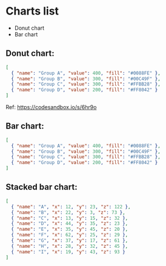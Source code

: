 # **Charts list**

- Donut chart
- Bar chart

## **Donut chart:**

```json
[
  { "name": "Group A", "value": 400, "fill": "#0088FE" },
  { "name": "Group B", "value": 300, "fill": "#00C49F" },
  { "name": "Group C", "value": 300, "fill": "#FFBB28" },
  { "name": "Group D", "value": 200, "fill": "#FF8042" }
]
```

Ref: https://codesandbox.io/s/6hr9o

## **Bar chart:**

```json
[
  { "name": "Group A", "value": 400, "fill": "#0088FE" },
  { "name": "Group B", "value": 300, "fill": "#00C49F" },
  { "name": "Group C", "value": 300, "fill": "#FFBB28" },
  { "name": "Group D", "value": 200, "fill": "#FF8042" }
]
```

## **Stacked bar chart:**

```json
[
  { "name": "A", "x": 12, "y": 23, "z": 122 },
  { "name": "B", "x": 22, "y": 3, "z": 73 },
  { "name": "C", "x": 13, "y": 15, "z": 32 },
  { "name": "D", "x": 44, "y": 35, "z": 23 },
  { "name": "E", "x": 35, "y": 45, "z": 20 },
  { "name": "F", "x": 62, "y": 25, "z": 29 },
  { "name": "G", "x": 37, "y": 17, "z": 61 },
  { "name": "H", "x": 28, "y": 32, "z": 45 },
  { "name": "I", "x": 19, "y": 43, "z": 93 }
]
```
